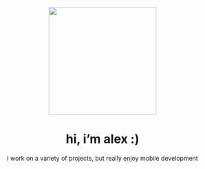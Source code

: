 <div align="center">
  <img src="https://media.giphy.com/media/ewzF6uunnPn6L5amuW/giphy-downsized-large.gif" width=250px />

  # hi, i’m alex :)
  
  I work on a variety of projects, but really enjoy mobile development
</div>
